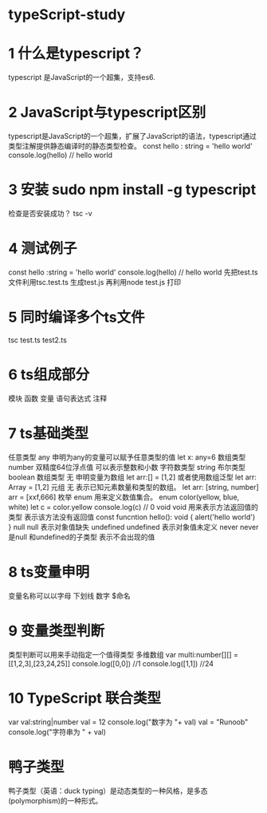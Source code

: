 # typeScript-study

# 1 什么是typescript？
typescript 是JavaScript的一个超集，支持es6.
# 2 JavaScript与typescript区别
typescript是JavaScript的一个超集，扩展了JavaScript的语法，typescript通过类型注解提供静态编译时的静态类型检查。
const hello : string = 'hello world'
console.log(hello) // hello world
# 3 安装 sudo npm install -g typescript
检查是否安装成功？
tsc -v
# 4 测试例子
const hello :string = 'hello world'
console.log(hello) // hello world
先把test.ts文件利用tsc.test.ts 生成test.js
再利用node test.js 打印
# 5 同时编译多个ts文件
tsc test.ts test2.ts
# 6 ts组成部分
模块 函数 变量 语句表达式 注释
# 7 ts基础类型
任意类型 any 申明为any的变量可以赋予任意类型的值 let x: any=6
数组类型 number 双精度64位浮点值 可以表示整数和小数
字符数类型 string
布尔类型 boolean
数组类型 无 申明变量为数组 let arr:[] = [1,2] 或者使用数组泛型 let arr: Array <number> = [1,2]
元组 无 表示已知元素数量和类型的数组。 let arr: [string, number] arr = [xxf,666]
枚举 enum 用来定义数值集合。 enum color(yellow, blue, white) let c = color.yellow console.log(c) // 0 
void void 用来表示方法返回值的类型 表示该方法没有返回值
const funcntion hello(): void {
  alert('hello world')
}
null null 表示对象值缺失
undefined undefined 表示对象值未定义
never never 是null 和undefined的子类型 表示不会出现的值
# 8 ts变量申明
变量名称可以以字母 下划线 数字 $命名
# 9 变量类型判断
类型判断可以用来手动指定一个值得类型
多维数组
var multi:number[][] = [[1,2,3],[23,24,25]]
console.log([0,0]) //1
console.log([1,1]) //24
# 10 TypeScript 联合类型
var val:string|number
val = 12
console.log("数字为 "+ val)
val = "Runoob"
console.log("字符串为 " + val)
# 鸭子类型
鸭子类型（英语：duck typing）是动态类型的一种风格，是多态(polymorphism)的一种形式。

